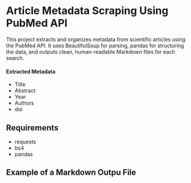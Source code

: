 # Article Metadata Scraping Using PubMed API
This project extracts and organizes metadata from scientific articles using the PubMed API. It uses BeautifulSoup for parsing, pandas for structuring the data, and outputs clean, human-readable Markdown files for each search.

#### Extracted Metadata
- Title
- Abstract
- Year
- Authors
- doi

## Requirements
- requests
- bs4
- pandas

## Example of a Markdown Outpu File
